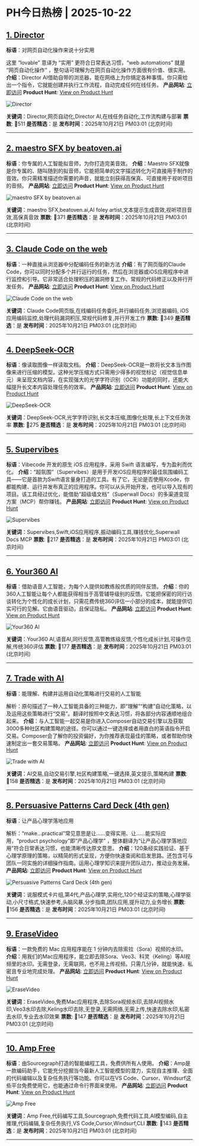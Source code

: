 # PH今日热榜 | 2025-10-22

## [1. Director](https://www.producthunt.com/products/director?utm_campaign=producthunt-api&utm_medium=api-v2&utm_source=Application%3A+dev+%28ID%3A+189358%29)
**标语**：对网页自动化操作来说十分实用

这里 “lovable” 意译为 “实用” 更符合日常表达习惯，“web automations” 就是 “网页自动化操作” ，整句话可理解为在网页自动化操作方面很有价值、很实用。
**介绍**：Director AI借助自带的浏览器，能在网络上为你搞定各种事情。你只需给出一个指令，它就能创建并执行工作流程，自动完成任何在线任务。
**产品网站**: [立即访问](https://www.producthunt.com/r/KEF33YOSBWCG5D?utm_campaign=producthunt-api&utm_medium=api-v2&utm_source=Application%3A+dev+%28ID%3A+189358%29)
**Product Hunt**: [View on Product Hunt](https://www.producthunt.com/products/director?utm_campaign=producthunt-api&utm_medium=api-v2&utm_source=Application%3A+dev+%28ID%3A+189358%29)

![Director](https://ph-files.imgix.net/adb5f8d7-1bae-4a55-9af9-e7e34be1590a.jpeg?auto=format)

**关键词**：Director,网页自动化,Director AI,在线任务自动化,工作流构建与部署
**票数**: 🔺511
**是否精选**：是
**发布时间**：2025年10月21日 PM03:01 (北京时间)

---

## [2. maestro SFX by beatoven.ai](https://www.producthunt.com/products/beatoven-ai?utm_campaign=producthunt-api&utm_medium=api-v2&utm_source=Application%3A+dev+%28ID%3A+189358%29)
**标语**：你专属的人工智能拟音师，为你打造完美音效。
**介绍**：Maestro SFX就像是你专属的、随叫随到的拟音师，它能把简单的文字描述转化为可直接用于制作的音效。你只需精准描述你需要的声音，就能立刻获得高保真、可直接用于视听项目的音频。
**产品网站**: [立即访问](https://www.producthunt.com/r/PXCP3REVDF4RUA?utm_campaign=producthunt-api&utm_medium=api-v2&utm_source=Application%3A+dev+%28ID%3A+189358%29)
**Product Hunt**: [View on Product Hunt](https://www.producthunt.com/products/beatoven-ai?utm_campaign=producthunt-api&utm_medium=api-v2&utm_source=Application%3A+dev+%28ID%3A+189358%29)

![maestro SFX by beatoven.ai](https://ph-files.imgix.net/c6f1752b-2ff2-4fb8-b79a-86fdbe90a3b2.png?auto=format)

**关键词**：maestro SFX,beatoven.ai,AI foley artist,文本提示生成音效,视听项目音效,高保真音效
**票数**: 🔺371
**是否精选**：是
**发布时间**：2025年10月21日 PM03:01 (北京时间)

---

## [3. Claude Code on the web](https://www.producthunt.com/products/anthropic-claude-3-5-sonnet?utm_campaign=producthunt-api&utm_medium=api-v2&utm_source=Application%3A+dev+%28ID%3A+189358%29)
**标语**：一种直接从浏览器中分配编码任务的新方法
**介绍**：有了网页版的Claude Code，你可以同时分配多个并行运行的任务，然后在浏览器或iOS应用程序中进行监控和引导。它非常适合处理积压的漏洞修复工作、常规的代码修正以及并行开发任务。
**产品网站**: [立即访问](https://www.producthunt.com/r/PPVMY6HAHUD3MN?utm_campaign=producthunt-api&utm_medium=api-v2&utm_source=Application%3A+dev+%28ID%3A+189358%29)
**Product Hunt**: [View on Product Hunt](https://www.producthunt.com/products/anthropic-claude-3-5-sonnet?utm_campaign=producthunt-api&utm_medium=api-v2&utm_source=Application%3A+dev+%28ID%3A+189358%29)

![Claude Code on the web](https://ph-files.imgix.net/d5a6232f-805a-4ac8-a154-3925b7319f8e.jpeg?auto=format)

**关键词**：Claude Code网页版,在线编码任务委托,并行编码任务,浏览器编码, iOS应用编码监控,处理代码漏洞积压,常规代码修复,并行开发工作
**票数**: 🔺349
**是否精选**：是
**发布时间**：2025年10月21日 PM03:01 (北京时间)

---

## [4. DeepSeek-OCR](https://www.producthunt.com/products/deepseek?utm_campaign=producthunt-api&utm_medium=api-v2&utm_source=Application%3A+dev+%28ID%3A+189358%29)
**标语**：像读取图像一样读取文档。
**介绍**：DeepSeek-OCR是一款将长文本当作图像来进行压缩的模型。这种光学压缩方式只需用少得多的视觉标记（视觉信息单元）来呈现文档内容，在实现强大的光学字符识别（OCR）功能的同时，还能大幅提升长文本内容处理任务的效率。
**产品网站**: [立即访问](https://www.producthunt.com/r/4BIUGMEL76ME7P?utm_campaign=producthunt-api&utm_medium=api-v2&utm_source=Application%3A+dev+%28ID%3A+189358%29)
**Product Hunt**: [View on Product Hunt](https://www.producthunt.com/products/deepseek?utm_campaign=producthunt-api&utm_medium=api-v2&utm_source=Application%3A+dev+%28ID%3A+189358%29)

![DeepSeek-OCR](https://ph-files.imgix.net/832b60ff-f501-4436-8440-5f4ec9c394a4.png?auto=format)

**关键词**：DeepSeek-OCR,光学字符识别,长文本压缩,图像化处理,长上下文任务效率
**票数**: 🔺275
**是否精选**：是
**发布时间**：2025年10月21日 PM03:01 (北京时间)

---

## [5. Supervibes](https://www.producthunt.com/products/supervibes-vibecode-native-ios-apps?utm_campaign=producthunt-api&utm_medium=api-v2&utm_source=Application%3A+dev+%28ID%3A+189358%29)
**标语**：Vibecode 开发的原生 iOS 应用程序，采用 Swift 语言编写，专为盈利而优化。
**介绍**：“超氛围”（Supervibes）是用于开发iOS应用程序的最佳氛围编码工具——它是首款为Swift语言量身打造的工具。有了它，无论是否使用Xcode，你都能构建、运行并发布真正的应用程序。你可以从头开始开发，也可以导入现有的项目。该工具经过优化，能借助“超级墙文档”（Superwall Docs）的多渠道变现方案（MCP）帮你赚钱。
**产品网站**: [立即访问](https://www.producthunt.com/r/2NUJ6MKFPBCVCW?utm_campaign=producthunt-api&utm_medium=api-v2&utm_source=Application%3A+dev+%28ID%3A+189358%29)
**Product Hunt**: [View on Product Hunt](https://www.producthunt.com/products/supervibes-vibecode-native-ios-apps?utm_campaign=producthunt-api&utm_medium=api-v2&utm_source=Application%3A+dev+%28ID%3A+189358%29)

![Supervibes](https://ph-files.imgix.net/074d2da7-68b6-4231-9f51-911efb98a871.png?auto=format)

**关键词**：Supervibes,Swift,iOS应用程序,振动编码工具,赚钱优化,Superwall Docs MCP
**票数**: 🔺217
**是否精选**：是
**发布时间**：2025年10月21日 PM03:01 (北京时间)

---

## [6. Your360 AI](https://www.producthunt.com/products/your360-ai?utm_campaign=producthunt-api&utm_medium=api-v2&utm_source=Application%3A+dev+%28ID%3A+189358%29)
**标语**：借助语音人工智能，为每个人提供如教练般优质的同伴反馈。
**介绍**：你的360人工智能让每个人都能获得相当于高管辅导级别的反馈。它能把保密的同行访谈转化为个性化的成长计划，只需花费传统360评估一小部分的成本，就能提供切实可行的见解。它由语音驱动，且保证隐私。
**产品网站**: [立即访问](https://www.producthunt.com/r/YYDYULM6DVT5ZE?utm_campaign=producthunt-api&utm_medium=api-v2&utm_source=Application%3A+dev+%28ID%3A+189358%29)
**Product Hunt**: [View on Product Hunt](https://www.producthunt.com/products/your360-ai?utm_campaign=producthunt-api&utm_medium=api-v2&utm_source=Application%3A+dev+%28ID%3A+189358%29)

![Your360 AI](https://ph-files.imgix.net/ab4072f3-5d71-458f-8a6c-b1aafc312cef.gif?auto=format)

**关键词**：Your360 AI,语音AI,同行反馈,高管教练级反馈,个性化成长计划,可操作见解,传统360评估
**票数**: 🔺177
**是否精选**：是
**发布时间**：2025年10月21日 PM03:01 (北京时间)

---

## [7. Trade with AI](https://www.producthunt.com/products/composer-2?utm_campaign=producthunt-api&utm_medium=api-v2&utm_source=Application%3A+dev+%28ID%3A+189358%29)
**标语**：能理解、构建并运用自动化策略进行交易的人工智能

解析：原句描述了一种人工智能具备的三种能力，即“理解”“构建”自动化策略，以及运用这些策略进行“交易”。翻译时按照中文表达习惯，将各部分内容通顺地组合起来。
**介绍**：与人工智能一起交易是你进入Composer自动交易引擎以及获取3000多种社区构建策略的途径。你可以通过一键选择或者用直白的英语指令开启交易。Composer会了解你的投资偏好，为你推荐表现最佳的策略，或者帮助你快速制定出一套交易策略。
**产品网站**: [立即访问](https://www.producthunt.com/r/FRFQYS5IMVT2JZ?utm_campaign=producthunt-api&utm_medium=api-v2&utm_source=Application%3A+dev+%28ID%3A+189358%29)
**Product Hunt**: [View on Product Hunt](https://www.producthunt.com/products/composer-2?utm_campaign=producthunt-api&utm_medium=api-v2&utm_source=Application%3A+dev+%28ID%3A+189358%29)

![Trade with AI](https://ph-files.imgix.net/74c46e1e-054e-4e42-bad4-79a85f2694db.jpeg?auto=format)

**关键词**：AI交易,自动交易引擎,社区构建策略,一键选择,英文提示,策略构建
**票数**: 🔺158
**是否精选**：是
**发布时间**：2025年10月21日 PM03:01 (北京时间)

---

## [8. Persuasive Patterns Card Deck (4th gen)](https://www.producthunt.com/products/persuasive-patterns-card-deck-4th-gen?utm_campaign=producthunt-api&utm_medium=api-v2&utm_source=Application%3A+dev+%28ID%3A+189358%29)
**标语**：让产品心理学落地应用

解析：“make...practical”常见意思是让……变得实用、让……能实际应用，“product psychology”即“产品心理学” ，整体翻译为“让产品心理学落地应用”符合日常表达习惯，也能清晰传达原文意思。
**介绍**：120条经实践验证、基于心理学原理的策略，以精简的形式呈现，方便你快速查阅和启发思路。还包含可与团队一同实施的详细操作指南。运用心理学知识来提升团队动力，推动业务发展。
**产品网站**: [立即访问](https://www.producthunt.com/r/5HPLJSO2WJMF6A?utm_campaign=producthunt-api&utm_medium=api-v2&utm_source=Application%3A+dev+%28ID%3A+189358%29)
**Product Hunt**: [View on Product Hunt](https://www.producthunt.com/products/persuasive-patterns-card-deck-4th-gen?utm_campaign=producthunt-api&utm_medium=api-v2&utm_source=Application%3A+dev+%28ID%3A+189358%29)

![Persuasive Patterns Card Deck (4th gen)](https://ph-files.imgix.net/ac44ff95-4ee7-4584-9303-56360bb3c8c9.png?auto=format)

**关键词**：说服模式卡片组,第4代,产品心理学,实用化,120个经证实的策略,心理学驱动,小尺寸格式,快速参考,头脑风暴,分步指南,团队应用,提升动力,业务增长
**票数**: 🔺156
**是否精选**：是
**发布时间**：2025年10月21日 PM03:01 (北京时间)

---

## [9. EraseVideo](https://www.producthunt.com/products/erasevideo?utm_campaign=producthunt-api&utm_medium=api-v2&utm_source=Application%3A+dev+%28ID%3A+189358%29)
**标语**：一款免费的 Mac 应用程序能在 1 分钟内去除索拉（Sora）视频的水印。
**介绍**：用我们的Mac应用程序，能立即去除Sora、Veo3、科灵（Keling）等AI视频里的水印。无需登录，无需联网，也不用上传视频。只需几分钟，就能快速、私密且专业地完成处理。
**产品网站**: [立即访问](https://www.producthunt.com/r/AXUAXOPNKYJ5H3?utm_campaign=producthunt-api&utm_medium=api-v2&utm_source=Application%3A+dev+%28ID%3A+189358%29)
**Product Hunt**: [View on Product Hunt](https://www.producthunt.com/products/erasevideo?utm_campaign=producthunt-api&utm_medium=api-v2&utm_source=Application%3A+dev+%28ID%3A+189358%29)

![EraseVideo](https://ph-files.imgix.net/97a1a243-658e-4f98-9d6d-2b5694f3a77e.png?auto=format)

**关键词**：EraseVideo,免费Mac应用程序,去除Sora视频水印,去除AI视频水印,Veo3水印去除,Keling水印去除,无登录,无需网络,无需上传,快速去除水印,私密去水印,专业去水印效果
**票数**: 🔺147
**是否精选**：是
**发布时间**：2025年10月21日 PM03:01 (北京时间)

---

## [10. Amp Free](https://www.producthunt.com/products/amp-free?utm_campaign=producthunt-api&utm_medium=api-v2&utm_source=Application%3A+dev+%28ID%3A+189358%29)
**标语**：由Sourcegraph打造的智能编程工具，免费供所有人使用。
**介绍**：Amp是一款编码助手，它能充分挖掘当今最新人工智能模型的潜力，实现自主推理、全面的代码编辑以及复杂任务执行等功能。你可以在VS Code、Cursor、Windsurf这些平台免费使用它，也能通过命令行界面来使用。
**产品网站**: [立即访问](https://www.producthunt.com/r/X64KKBBFIRW7K4?utm_campaign=producthunt-api&utm_medium=api-v2&utm_source=Application%3A+dev+%28ID%3A+189358%29)
**Product Hunt**: [View on Product Hunt](https://www.producthunt.com/products/amp-free?utm_campaign=producthunt-api&utm_medium=api-v2&utm_source=Application%3A+dev+%28ID%3A+189358%29)

![Amp Free](https://ph-files.imgix.net/ddb40630-809d-4b01-abb0-e55fc1198e21.jpeg?auto=format)

**关键词**：Amp Free,代码编写工具,Sourcegraph,免费代码工具,AI模型编码,自主推理,代码编辑,复杂任务执行,VS Code,Cursor,Windsurf,CLI
**票数**: 🔺143
**是否精选**：是
**发布时间**：2025年10月21日 PM03:01 (北京时间)

---

